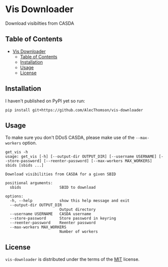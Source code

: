 # Vis Downloader

<!-- [![PyPI - Version](https://img.shields.io/pypi/v/vis-downloader.svg)](https://pypi.org/project/vis-downloader)
[![PyPI - Python Version](https://img.shields.io/pypi/pyversions/vis-downloader.svg)](https://pypi.org/project/vis-downloader)

----- -->


Download visibilties from CASDA

## Table of Contents

- [Vis Downloader](#vis-downloader)
  - [Table of Contents](#table-of-contents)
  - [Installation](#installation)
  - [Usage](#usage)
  - [License](#license)

## Installation
I haven't published on PyPI yet so run:
```console
pip install git+https://github.com/AlecThomson/vis-downloader
```

## Usage
To make sure you don't DDoS CASDA, please make use of the `--max-workers` option.

```console
get_vis -h
usage: get_vis [-h] [--output-dir OUTPUT_DIR] [--username USERNAME] [--store-password] [--reenter-password] [--max-workers MAX_WORKERS] sbids [sbids ...]

Download visibilities from CASDA for a given SBID

positional arguments:
  sbids                 SBID to download

options:
  -h, --help            show this help message and exit
  --output-dir OUTPUT_DIR
                        Output directory
  --username USERNAME   CASDA username
  --store-password      Store password in keyring
  --reenter-password    Reenter password
  --max-workers MAX_WORKERS
                        Number of workers
```

## License

`vis-downloader` is distributed under the terms of the [MIT](https://spdx.org/licenses/MIT.html) license.
